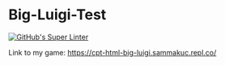 # Big-Luigi-Test
[![GitHub's Super Linter](https://github.com/ICS20-Programming-SamMakuc/Big-Luigi-Test/workflows/GitHub's%20Super%20Linter/badge.svg)](https://github.com/ICS20-Programming-SamMakuc/Big-Luigi-Test/actions)

Link to my game: https://cpt-html-big-luigi.sammakuc.repl.co/
